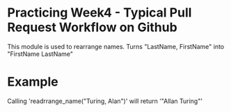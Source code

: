 Practicing Week4 - Typical Pull Request Workflow on Github
======

This module is used to rearrange names.
Turns "LastName, FirstName" into "FirstName LastName"

# Example

Calling 'readrrange_name("Turing, Alan")' will return '"Allan Turing"'
